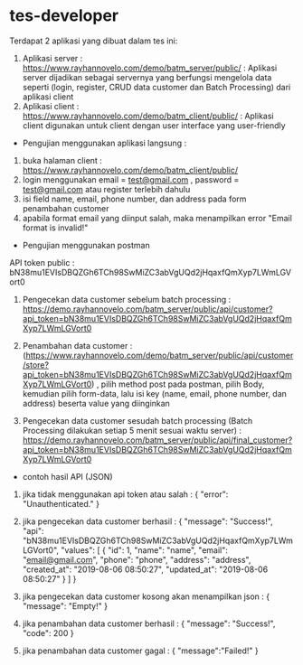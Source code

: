 # tes-developer

Terdapat 2 aplikasi yang dibuat dalam tes ini:

1. Aplikasi server : https://www.rayhannovelo.com/demo/batm_server/public/ : Aplikasi server dijadikan sebagai servernya yang berfungsi mengelola data seperti (login, register, CRUD data customer dan Batch Processing) dari aplikasi client
2. Aplikasi client : https://www.rayhannovelo.com/demo/batm_client/public/ : Aplikasi client digunakan untuk client dengan user interface yang user-friendly

* Pengujian menggunakan aplikasi langsung :

1. buka halaman client : https://www.rayhannovelo.com/demo/batm_client/public/
2. login menggunakan email = test@gmail.com , password = test@gmail.com atau register terlebih dahulu
3. isi field name, email, phone number, dan address pada form penambahan customer 
4. apabila format email yang diinput salah, maka menampilkan error "Email format is invalid!"

* Pengujian menggunakan postman

API token public : bN38mu1EVIsDBQZGh6TCh98SwMiZC3abVgUQd2jHqaxfQmXyp7LWmLGVort0

1. Pengecekan data customer sebelum batch processing : https://demo.rayhannovelo.com/batm_server/public/api/customer?api_token=bN38mu1EVIsDBQZGh6TCh98SwMiZC3abVgUQd2jHqaxfQmXyp7LWmLGVort0

2. Penambahan data customer : (https://www.rayhannovelo.com/demo/batm_server/public/api/customer/store?api_token=bN38mu1EVIsDBQZGh6TCh98SwMiZC3abVgUQd2jHqaxfQmXyp7LWmLGVort0) , pilih method post pada postman, pilih Body, kemudian pilih form-data, lalu isi key (name, email, phone number, dan address) beserta value yang diinginkan

3. Pengecekan data customer sesudah batch processing (Batch Processing dilakukan setiap 5 menit sesuai waktu server) : https://demo.rayhannovelo.com/batm_server/public/api/final_customer?api_token=bN38mu1EVIsDBQZGh6TCh98SwMiZC3abVgUQd2jHqaxfQmXyp7LWmLGVort0

* contoh hasil API (JSON)

1. jika tidak menggunakan api token atau salah : 
{
    "error": "Unauthenticated."
}

2. jika pengecekan data customer berhasil : 
{
    "message": "Success!",
    "api": "bN38mu1EVIsDBQZGh6TCh98SwMiZC3abVgUQd2jHqaxfQmXyp7LWmLGVort0",
    "values": [
        {
            "id": 1,
            "name": "name",
            "email": "email@gmail.com",
            "phone": "phone",
            "address": "address",
            "created_at": "2019-08-06 08:50:27",
            "updated_at": "2019-08-06 08:50:27"
        }
    ]
}

3. jika pengecekan data customer kosong akan menampilkan json : 
{
    "message": "Empty!"
}

4. jika penambahan data customer berhasil : 
{
    "message": "Success!",
    "code": 200
}

5. jika penambahan data customer gagal : 
{
    "message":"Failed!"
}
